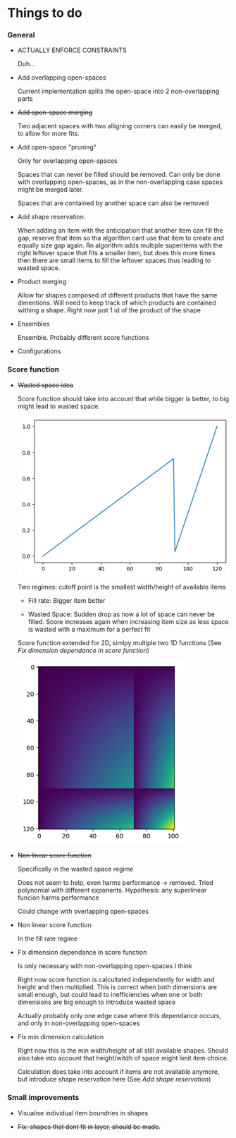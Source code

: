 # Things to do

### General

- ACTUALLY ENFORCE CONSTRAINTS

    Duh...

- Add overlapping open-spaces

    Current implementation splits the open-space into 2 non-overlapping parts

- ~~Add open-space merging~~

    Two adjacent spaces with two alligning corners can easily be merged, to allow for more fits.
    

- Add open-space "pruning" 

    Only for overlapping open-spaces

    Spaces that can never be filled should be removed. Can only be done with overlapping open-spaces, as in the non-overlapping case spaces might be merged later.

    Spaces that are contained by another space can also be removed

- Add shape reservation.

    When adding an item with the anticipation that another item can fill the gap, reserve that item so tha algorithm cant use that item to create and equally size gap again. Rn algorithm adds multiple superitems with the right leftover space that fits a smaller item, but does this more times then there are small items to fill the leftover spaces thus leading to wasted space.


- Product merging

    Allow for shapes composed of different products that have the same dimentions.
    Will need to keep track of which products are contained withing a shape. Right now just 1 id of the product of the shape


- Ensembles

    Ensemble. Probably different score functions



- Configurations




### Score function

- ~~Wasted space idea~~

    Score function should take into account that while bigger is better, to big might lead to wasted space.

    ![1D score function](/images/ScoreFunction1D.png "1D score function")

    Two regimes: cutoff point is the smallest width/height of available items
    - Fill rate:
        Bigger item better

    - Wasted Space:
        Sudden drop as now a lot of space can never be filled. Score increases again when increasing item size as less space is wasted with a maximum for a perfect fit

    Score function extended for 2D, simlpy multiple two 1D functions (See *Fix dimension dependance in score function*)

    ![2D score function](/images/ScoreFunction2D.png "2D score function")


- ~~Non linear score function~~

    Specifically in the wasted space regime

    Does not seem to help, even harms performance -> removed.
    Tried polynomial with different exponents.
    Hypothesis: any superlinear funcion harms performance

    Could change with overlapping open-spaces


- Non linear score function

    In the fill rate regime


- Fix dimension dependance in score function


    Is only necessary with non-overlapping open-spaces I think

    Right now score function is calcultated independently for width and height and then multiplied. This is correct when both dimensions are small enough, but could lead to inefficiencies when one or both dimensions are big enough to introduce wasted space

    Actually probably only one edge case where this dependance occurs, and only in non-overlapping open-spaces



- Fix min dimension calculation

    Right now this is the min width/height of all still available shapes. Should also take into account that height/witdh of space might limit item choice.

    Calculation does take into account if items are not available anymore, but introduce shape reservation here (See *Add shape reservation*)



### Small improvements


- Visualise individual item boundries in shapes

- ~~Fix: shapes that dont fit in layer, should be made.~~


